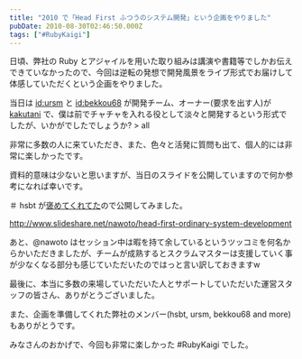 ```yaml
---
title: "2010 で「Head First ふつうのシステム開発」という企画をやりました"
pubDate: 2010-08-30T02:46:50.000Z
tags: ["#RubyKaigi"]
---
```


日頃、弊社の Ruby とアジャイルを用いた取り組みは講演や書籍等でしかお伝えできていなかったので、今回は逆転の発想で開発風景をライブ形式でお届けして体感していただくという企画をやりました。

当日は [id:ursm](http://blog.hatena.ne.jp/ursm/) と [id:bekkou68](http://blog.hatena.ne.jp/bekkou68/) が開発チーム、オーナー(要求を出す人)が [kakutani](http://kakutani.com) で、僕は前でチャチャを入れる役として淡々と開発するという形式でしたが、いかがでしたでしょうか? > all

非常に多数の人に来ていただき、また、色々と活発に質問も出て、個人的には非常に楽しかったです。

資料的意味は少ないと思いますが、当日のスライドを公開していますので何か参考になれば幸いです。

＃ hsbt が[褒めてくれてた](http://www.hsbt.org/diary/20100827.html#p01)ので公開してみました。

http://www.slideshare.net/nawoto/head-first-ordinary-system-development

あと、@nawoto はセッション中は暇を持て余しているというツッコミを何名からかいただきましたが、チームが成熟するとスクラムマスターは支援していく事が少なくなる部分も感じていただいたのではっと言い訳しておきますw

最後に、本当に多数の来場していただいた人とサポートしていただいた運営スタッフの皆さん、ありがとうございました。

また、企画を準備してくれた弊社のメンバー(hsbt, ursm, bekkou68 and more)もありがとうです。

みなさんのおかげで、今回も非常に楽しかった #RubyKaigi でした。